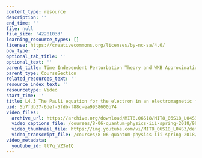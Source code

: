 ```yaml
---
content_type: resource
description: ''
end_time: ''
file: null
file_size: '42281033'
learning_resource_types: []
license: https://creativecommons.org/licenses/by-nc-sa/4.0/
ocw_type: ''
optional_tab_title: ''
optional_text: ''
parent_title: Time Independent Perturbation Theory and WKB Approximation
parent_type: CourseSection
related_resources_text: ''
resource_index_text: ''
resourcetype: Video
start_time: ''
title: L4.3 The Pauli equation for the electron in an electromagnetic field
uid: 5b7fdb37-6def-5fdb-f88c-ea9958600b74
video_files:
  archive_url: https://archive.org/download/MIT8.06S18/MIT8_06S18_L04S3_300k.mp4
  video_captions_file: /courses/8-06-quantum-physics-iii-spring-2018/9baf3f1fbbb3548ca25974eb328e7b01_tl7q_VZ3eIQ.vtt
  video_thumbnail_file: https://img.youtube.com/vi/MIT8_06S18_L04S3/default.jpg
  video_transcript_file: /courses/8-06-quantum-physics-iii-spring-2018/7993c29f169cfaebc5af092e3bc6126f_tl7q_VZ3eIQ.pdf
video_metadata:
  youtube_id: tl7q_VZ3eIQ
---
```


